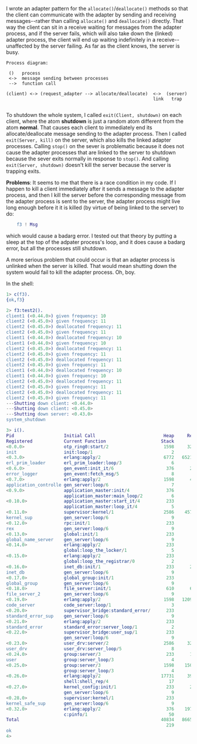 I wrote an adapter pattern for the ```allocate()```/```deallocate()``` methods so that the client 
can communicate with the adapter by sending and receiving messages--rather than 
calling ```allocate()``` and ```deallocate()``` directly.  That way the client can sit in a
receive waiting for messages from the adapter process, and if the server fails,
which will also take down the (linked) adapter process, the client will end up 
waiting indefinitely in a receive--unaffected by the server failing.  As far as 
the client knows, the server is busy.

```
Process diagram:

 ()   process
 <->  message sending between processes
 -->  function call

(client) <-> (request_adapter --> allocate/deallocate)  <->  (server)
                                                        link   trap
                                                        
```                         
To shutdown the whole system,
I called ```exit(Client, shutdown)``` on each client, where the atom
**shutdown** is just a random atom different from the atom **normal**.
That causes each
client to immediately end its allocate/deallocate message sending to the adapter
process.  Then I called ```exit(Server, kill)``` on the server, which also kills
the linked adapter processes.  Calling ```stop()``` on the 
sever is problematic because it does not cause the adapter processes
that are linked to the server to shutdown because the sever exits normally 
in response to ```stop()```.  And calling ```exit(Server, shutdown)``` doesn't kill
the server because the server is trapping exits.

**Problems**: It seems to me that there is a race condition in my code.
If I happen to kill a client immediately after it sends a message
to the adapter process, and then I kill the server before the corresponding
message from
the adapter process is sent to the server, the adapter process might live long enough before it
it is killed  (by virtue of being linked to the server) to do:
```erlang
    f3 ! Msg
```
which would cause a badarg error.  I tested out that theory by 
putting a sleep at the top of the adpater process's loop, and it does cause
a badarg error, but all the processes still shutdown.

A more serious problem that could occur is that an adapter process is unlinked
when the server is killed.  That would mean shutting down the system would fail
to kill the adapter process.  Oh, boy.

In the shell:
```erlang
1> c(f3).
{ok,f3}

2> f3:test2().
client1 (<0.44.0>) given frequency: 10
client2 (<0.45.0>) given frequency: 11
client2 (<0.45.0>) deallocated frequency: 11
client2 (<0.45.0>) given frequency: 11
client1 (<0.44.0>) deallocated frequency: 10
client1 (<0.44.0>) given frequency: 10
client2 (<0.45.0>) deallocated frequency: 11
client2 (<0.45.0>) given frequency: 11
client2 (<0.45.0>) deallocated frequency: 11
client2 (<0.45.0>) given frequency: 11
client1 (<0.44.0>) deallocated frequency: 10
client1 (<0.44.0>) given frequency: 10
client2 (<0.45.0>) deallocated frequency: 11
client2 (<0.45.0>) given frequency: 11
client2 (<0.45.0>) deallocated frequency: 11
client2 (<0.45.0>) given frequency: 11
---Shutting down client: <0.44.0>
---Shutting down client: <0.45.0>
---Shutting down server: <0.43.0>
system_shutdown

3> i().
Pid                   Initial Call                          Heap     Reds Msgs
Registered            Current Function                     Stack              
<0.0.0>               otp_ring0:start/2                     1598     3216    0
init                  init:loop/1                              2              
<0.3.0>               erlang:apply/2                        6772   652123    0
erl_prim_loader       erl_prim_loader:loop/3                   6              
<0.6.0>               gen_event:init_it/6                    376      223    0
error_logger          gen_event:fetch_msg/5                    8              
<0.7.0>               erlang:apply/2                        1598      470    0
application_controlle gen_server:loop/6                        7              
<0.9.0>               application_master:init/4              376       44    0
                      application_master:main_loop/2           6              
<0.10.0>              application_master:start_it/4          233       69    0
                      application_master:loop_it/4             5              
<0.11.0>              supervisor:kernel/1                   2586    45786    0
kernel_sup            gen_server:loop/6                        9              
<0.12.0>              rpc:init/1                             233       35    0
rex                   gen_server:loop/6                        9              
<0.13.0>              global:init/1                          233       52    0
global_name_server    gen_server:loop/6                        9              
<0.14.0>              erlang:apply/2                         233       19    0
                      global:loop_the_locker/1                 5              
<0.15.0>              erlang:apply/2                         233        3    0
                      global:loop_the_registrar/0              2              
<0.16.0>              inet_db:init/1                         233      251    0
inet_db               gen_server:loop/6                        9              
<0.17.0>              global_group:init/1                    233       59    0
global_group          gen_server:loop/6                        9              
<0.18.0>              file_server:init/1                     610      675    0
file_server_2         gen_server:loop/6                        9              
<0.19.0>              erlang:apply/2                        1598   120968    0
code_server           code_server:loop/1                       3              
<0.20.0>              supervisor_bridge:standard_error/      233       41    0
standard_error_sup    gen_server:loop/6                        9              
<0.21.0>              erlang:apply/2                         233        9    0
standard_error        standard_error:server_loop/1             2              
<0.22.0>              supervisor_bridge:user_sup/1           233       60    0
                      gen_server:loop/6                        9              
<0.23.0>              user_drv:server/2                     2586     3240    0
user_drv              user_drv:server_loop/5                   8              
<0.24.0>              group:server/3                         233      192    0
user                  group:server_loop/3                      4              
<0.25.0>              group:server/3                        1598    15067    0
                      group:server_loop/3                      4              
<0.26.0>              erlang:apply/2                       17731     3947    0
                      shell:shell_rep/4                       17              
<0.27.0>              kernel_config:init/1                   233      286    0
                      gen_server:loop/6                        9              
<0.28.0>              supervisor:kernel/1                    233       58    0
kernel_safe_sup       gen_server:loop/6                        9              
<0.32.0>              erlang:apply/2                         376    19705    0
                      c:pinfo/1                               50              
Total                                                      40834   866598    0
                                                             219              
ok
4> 
```


